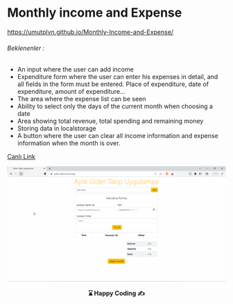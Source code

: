 # Monthly income and Expense 

https://umutplvn.github.io/Monthly-Income-and-Expense/

###### Beklenenler : 
<ul>
    <li>An input where the user can add income</li>
    <li>Expenditure form where the user can enter his expenses in detail, and all fields in the form must be entered. Place of expenditure, date of expenditure, amount of expenditure...</li>
    <li>The area where the expense list can be seen</li>
    <li>Ability to select only the days of the current month when choosing a date</li>
    <li>Area showing total revenue, total spending and remaining money</li>
    <li>Storing data in localstorage</li>
    <li>A button where the user can clear all income information and expense information when the month is over.</li>
</ul>
<a href="https://gider-takip.vercel.app/">Canlı Link</a>

![gideruygulaması](giderapp.gif)


<p align='center'> <strong>⌛ Happy Coding  ✍</strong> </p>
